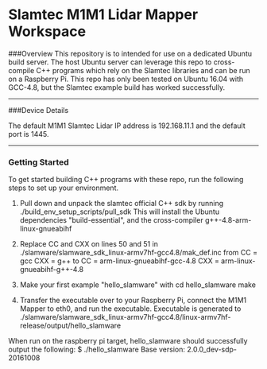 # Slamtec M1M1 Lidar Mapper Workspace

###Overview
This repository is to intended for use on a dedicated Ubuntu build server. The host Ubuntu server can leverage this repo to cross-compile C++ programs which rely on the Slamtec libraries and can be run on a Raspberry Pi. This repo has only been tested on Ubuntu 16.04 with GCC-4.8, but the Slamtec example build has worked successfully.

---
###Device Details

The default M1M1 Slamtec Lidar IP address is 192.168.11.1 and the default port is 1445.

---
### Getting Started

To get started building C++ programs with these repo, run the following steps to set up your environment.

  1. Pull down and unpack the slamtec official C++ sdk by running ./build_env_setup_scripts/pull_sdk
       This will install the Ubuntu dependencies "build-essential", and the cross-compiler g++-4.8-arm-linux-gnueabihf

  2. Replace CC and CXX on lines 50 and 51 in ./slamware/slamware_sdk_linux-armv7hf-gcc4.8/mak_def.inc from
       CC = gcc
       CXX = g++
     to
       CC = arm-linux-gnueabihf-gcc-4.8
       CXX = arm-linux-gnueabihf-g++-4.8

  3. Make your first example "hello_slamware" with
       cd hello_slamware
       make

  4. Transfer the executable over to your Raspberry Pi, connect the M1M1 Mapper to eth0, and run the executable.
       Executable is generated to ./slamware/slamware_sdk_linux-armv7hf-gcc4.8/linux-armv7hf-release/output/hello_slamware

  When run on the raspberry pi target, hello_slamware should successfully output the following:
    $ ./hello_slamware
    Base version: 2.0.0_dev-sdp-20161008
